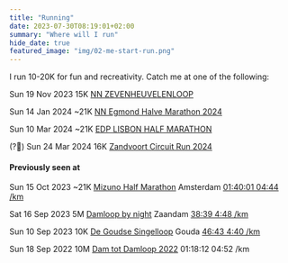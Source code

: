 ```yaml
---
title: "Running"
date: 2023-07-30T08:19:01+02:00
summary: "Where will I run"
hide_date: true
featured_image: "img/02-me-start-run.png"
---
```


I run 10-20K for fun and recreativity. Catch me at one of the following: 

Sun 19 Nov 2023 15K [NN ZEVENHEUVELENLOOP](https://www.nnzevenheuvelenloop.nl)

Sun 14 Jan 2024 ~21K [NN Egmond Halve Marathon 2024](https://www.nnegmondhalvemarathon.nl/inschrijven)

Sun 10 Mar 2024 ~21K [EDP LISBON HALF MARATHON](https://www.maratonaclubedeportugal.com/en/corrida-marco/edp-lisbon-half-marathon-2024/)

(?🤔) Sun 24 Mar 2024 16K [Zandvoort Circuit Run 2024](https://www.zandvoortcircuitrun.nl/inschrijven)

#### Previously seen at 

Sun 15 Oct 2023 ~21K [Mizuno Half Marathon](https://www.tcsamsterdammarathon.eu/mizuno-half-marathon) Amsterdam [01:40:01 04:44 /km](https://results.sporthive.com/events/7117550207329210624/races/487270/bib/40158)

Sat 16 Sep 2023 5M [Damloop by night](https://www.damloop.com/5-miles) Zaandam [38:39 4:48 /km](https://results.sporthive.com/events/7107378500659252480/races/486909/bib/57926)

Sun 10 Sep 2023 10K [De Goudse Singelloop](https://www.singelloop.nl) Gouda [46:43 4:40 /km](https://www.athlinks.com/event/372410/results/Event/1060668/Course/2400213/Bib/2784)

Sun 18 Sep 2022 10M [Dam tot Damloop 2022](https://results.sporthive.com/events/6975382507753810176/races/483256/bib/35104) 01:18:12 04:52 /km